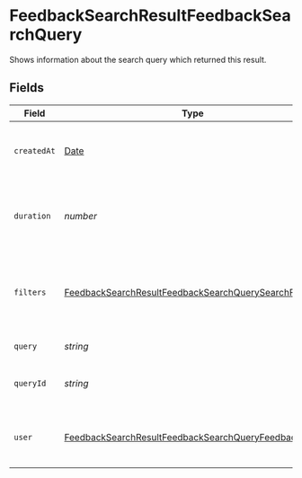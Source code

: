 # FeedbackSearchResultFeedbackSearchQuery

Shows information about the search query which returned this result.


## Fields

| Field                                                                                                                               | Type                                                                                                                                | Required                                                                                                                            | Description                                                                                                                         |
| ----------------------------------------------------------------------------------------------------------------------------------- | ----------------------------------------------------------------------------------------------------------------------------------- | ----------------------------------------------------------------------------------------------------------------------------------- | ----------------------------------------------------------------------------------------------------------------------------------- |
| `createdAt`                                                                                                                         | [Date](https://developer.mozilla.org/en-US/docs/Web/JavaScript/Reference/Global_Objects/Date)                                       | :heavy_check_mark:                                                                                                                  | Specifies when the search query was done.                                                                                           |
| `duration`                                                                                                                          | *number*                                                                                                                            | :heavy_check_mark:                                                                                                                  | The number of seconds the pipeline took to find the answer.                                                                         |
| `filters`                                                                                                                           | [FeedbackSearchResultFeedbackSearchQuerySearchFilters](../../models/shared/feedbacksearchresultfeedbacksearchquerysearchfilters.md) | :heavy_minus_sign:                                                                                                                  | Shows which metadata filters were used for the search query.                                                                        |
| `query`                                                                                                                             | *string*                                                                                                                            | :heavy_check_mark:                                                                                                                  | The search query                                                                                                                    |
| `queryId`                                                                                                                           | *string*                                                                                                                            | :heavy_check_mark:                                                                                                                  | Unique identifier of the search query.                                                                                              |
| `user`                                                                                                                              | [FeedbackSearchResultFeedbackSearchQueryFeedbackUser](../../models/shared/feedbacksearchresultfeedbacksearchqueryfeedbackuser.md)   | :heavy_check_mark:                                                                                                                  | The user who gave feedback to the search result.                                                                                    |